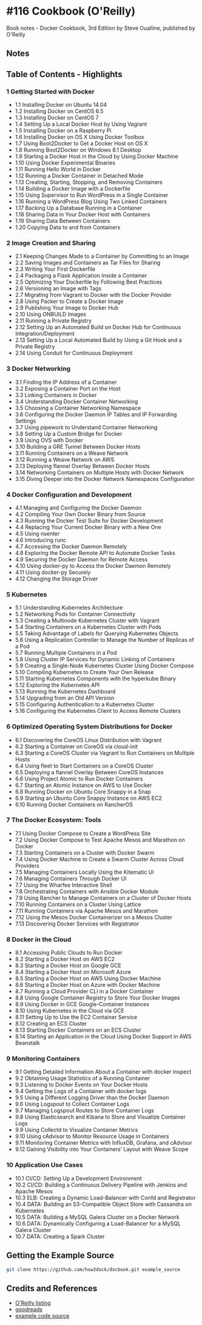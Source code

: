 # #116 Cookbook (O'Reilly)

Book notes - Docker Cookbook, 3rd Edition by Steve Oualline, published by O'Reilly

## Notes

## Table of Contents - Highlights

### 1 Getting Started with Docker

* 1.1 Installing Docker on Ubuntu 14.04
* 1.2 Installing Docker on CentOS 6.5
* 1.3 Installing Docker on CentOS 7
* 1.4 Setting Up a Local Docker Host by Using Vagrant
* 1.5 Installing Docker on a Raspberry Pi
* 1.6 Installing Docker on OS X Using Docker Toolbox
* 1.7 Using Boot2Docker to Get a Docker Host on OS X
* 1.8 Running Boot2Docker on Windows 8.1 Desktop
* 1.9 Starting a Docker Host in the Cloud by Using Docker Machine
* 1.10 Using Docker Experimental Binaries
* 1.11 Running Hello World in Docker
* 1.12 Running a Docker Container in Detached Mode
* 1.13 Creating, Starting, Stopping, and Removing Containers
* 1.14 Building a Docker Image with a Dockerfile
* 1.15 Using Supervisor to Run WordPress in a Single Container
* 1.16 Running a WordPress Blog Using Two Linked Containers
* 1.17 Backing Up a Database Running in a Container
* 1.18 Sharing Data in Your Docker Host with Containers
* 1.19 Sharing Data Between Containers
* 1.20 Copying Data to and from Containers

### 2 Image Creation and Sharing

* 2.1 Keeping Changes Made to a Container by Committing to an Image
* 2.2 Saving Images and Containers as Tar Files for Sharing
* 2.3 Writing Your First Dockerfile
* 2.4 Packaging a Flask Application Inside a Container
* 2.5 Optimizing Your Dockerfile by Following Best Practices
* 2.6 Versioning an Image with Tags
* 2.7 Migrating from Vagrant to Docker with the Docker Provider
* 2.8 Using Packer to Create a Docker Image
* 2.9 Publishing Your Image to Docker Hub
* 2.10 Using ONBUILD Images
* 2.11 Running a Private Registry
* 2.12 Setting Up an Automated Build on Docker Hub for Continuous Integration/Deployment
* 2.13 Setting Up a Local Automated Build by Using a Git Hook and a Private Registry
* 2.14 Using Conduit for Continuous Deployment

### 3 Docker Networking

* 3.1 Finding the IP Address of a Container
* 3.2 Exposing a Container Port on the Host
* 3.3 Linking Containers in Docker
* 3.4 Understanding Docker Container Networking
* 3.5 Choosing a Container Networking Namespace
* 3.6 Configuring the Docker Daemon IP Tables and IP Forwarding Settings
* 3.7 Using pipework to Understand Container Networking
* 3.8 Setting Up a Custom Bridge for Docker
* 3.9 Using OVS with Docker
* 3.10 Building a GRE Tunnel Between Docker Hosts
* 3.11 Running Containers on a Weave Network
* 3.12 Running a Weave Network on AWS
* 3.13 Deploying flannel Overlay Between Docker Hosts
* 3.14 Networking Containers on Multiple Hosts with Docker Network
* 3.15 Diving Deeper into the Docker Network Namespaces Configuration

### 4 Docker Configuration and Development

* 4.1 Managing and Configuring the Docker Daemon
* 4.2 Compiling Your Own Docker Binary from Source
* 4.3 Running the Docker Test Suite for Docker Development
* 4.4 Replacing Your Current Docker Binary with a New One
* 4.5 Using nsenter
* 4.6 Introducing runc
* 4.7 Accessing the Docker Daemon Remotely
* 4.8 Exploring the Docker Remote API to Automate Docker Tasks
* 4.9 Securing the Docker Daemon for Remote Access
* 4.10 Using docker-py to Access the Docker Daemon Remotely
* 4.11 Using docker-py Securely
* 4.12 Changing the Storage Driver

### 5 Kubernetes

* 5.1 Understanding Kubernetes Architecture
* 5.2 Networking Pods for Container Connectivity
* 5.3 Creating a Multinode Kubernetes Cluster with Vagrant
* 5.4 Starting Containers on a Kubernetes Cluster with Pods
* 5.5 Taking Advantage of Labels for Querying Kubernetes Objects
* 5.6 Using a Replication Controller to Manage the Number of Replicas of a Pod
* 5.7 Running Multiple Containers in a Pod
* 5.8 Using Cluster IP Services for Dynamic Linking of Containers
* 5.9 Creating a Single-Node Kubernetes Cluster Using Docker Compose
* 5.10 Compiling Kubernetes to Create Your Own Release
* 5.11 Starting Kubernetes Components with the hyperkube Binary
* 5.12 Exploring the Kubernetes API
* 5.13 Running the Kubernetes Dashboard
* 5.14 Upgrading from an Old API Version
* 5.15 Configuring Authentication to a Kubernetes Cluster
* 5.16 Configuring the Kubernetes Client to Access Remote Clusters

### 6 Optimized Operating System Distributions for Docker

* 6.1 Discovering the CoreOS Linux Distribution with Vagrant
* 6.2 Starting a Container on CoreOS via cloud-init
* 6.3 Starting a CoreOS Cluster via Vagrant to Run Containers on Multiple Hosts
* 6.4 Using fleet to Start Containers on a CoreOS Cluster
* 6.5 Deploying a flannel Overlay Between CoreOS Instances
* 6.6 Using Project Atomic to Run Docker Containers
* 6.7 Starting an Atomic Instance on AWS to Use Docker
* 6.8 Running Docker on Ubuntu Core Snappy in a Snap
* 6.9 Starting an Ubuntu Core Snappy Instance on AWS EC2
* 6.10 Running Docker Containers on RancherOS

### 7 The Docker Ecosystem: Tools

* 7.1 Using Docker Compose to Create a WordPress Site
* 7.2 Using Docker Compose to Test Apache Mesos and Marathon on Docker
* 7.3 Starting Containers on a Cluster with Docker Swarm
* 7.4 Using Docker Machine to Create a Swarm Cluster Across Cloud Providers
* 7.5 Managing Containers Locally Using the Kitematic UI
* 7.6 Managing Containers Through Docker UI
* 7.7 Using the Wharfee Interactive Shell
* 7.8 Orchestrating Containers with Ansible Docker Module
* 7.9 Using Rancher to Manage Containers on a Cluster of Docker Hosts
* 7.10 Running Containers on a Cluster Using Lattice
* 7.11 Running Containers via Apache Mesos and Marathon
* 7.12 Using the Mesos Docker Containerizer on a Mesos Cluster
* 7.13 Discovering Docker Services with Registrator

### 8 Docker in the Cloud

* 8.1 Accessing Public Clouds to Run Docker
* 8.2 Starting a Docker Host on AWS EC2
* 8.3 Starting a Docker Host on Google GCE
* 8.4 Starting a Docker Host on Microsoft Azure
* 8.5 Starting a Docker Host on AWS Using Docker Machine
* 8.6 Starting a Docker Host on Azure with Docker Machine
* 8.7 Running a Cloud Provider CLI in a Docker Container
* 8.8 Using Google Container Registry to Store Your Docker Images
* 8.9 Using Docker in GCE Google-Container Instances
* 8.10 Using Kubernetes in the Cloud via GCE
* 8.11 Setting Up to Use the EC2 Container Service
* 8.12 Creating an ECS Cluster
* 8.13 Starting Docker Containers on an ECS Cluster
* 8.14 Starting an Application in the Cloud Using Docker Support in AWS Beanstalk

### 9 Monitoring Containers

* 9.1 Getting Detailed Information About a Container with docker inspect
* 9.2 Obtaining Usage Statistics of a Running Container
* 9.3 Listening to Docker Events on Your Docker Hosts
* 9.4 Getting the Logs of a Container with docker logs
* 9.5 Using a Different Logging Driver than the Docker Daemon
* 9.6 Using Logspout to Collect Container Logs
* 9.7 Managing Logspout Routes to Store Container Logs
* 9.8 Using Elasticsearch and Kibana to Store and Visualize Container Logs
* 9.9 Using Collectd to Visualize Container Metrics
* 9.10 Using cAdvisor to Monitor Resource Usage in Containers
* 9.11 Monitoring Container Metrics with InfluxDB, Grafana, and cAdvisor
* 9.12 Gaining Visibility into Your Containers’ Layout with Weave Scope

### 10 Application Use Cases

* 10.1 CI/CD: Setting Up a Development Environment
* 10.2 CI/CD: Building a Continuous Delivery Pipeline with Jenkins and Apache Mesos
* 10.3 ELB: Creating a Dynamic Load-Balancer with Confd and Registrator
* 10.4 DATA: Building an S3-Compatible Object Store with Cassandra on Kubernetes
* 10.5 DATA: Building a MySQL Galera Cluster on a Docker Network
* 10.6 DATA: Dynamically Configuring a Load-Balancer for a MySQL Galera Cluster
* 10.7 DATA: Creating a Spark Cluster

## Getting the Example Source

```sh
git clone https://github.com/how2dock/docbook.git example_source
```

## Credits and References

* [O'Reilly listing](https://learning.oreilly.com/library/view/docker-cookbook/9781491919705/)
* [goodreads](https://www.goodreads.com/book/show/24216689-docker-cookbook)
* [example code source](https://github.com/how2dock/docbook)
